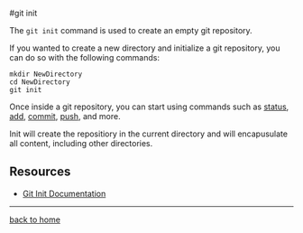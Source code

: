 #git init 

The `git init` command is used to create an empty git repository.

If you wanted to create a new directory and initialize a git repository, you can do so with the following commands:
```
mkdir NewDirectory
cd NewDirectory
git init
```

Once inside a git repository, you can start using commands such as
[status](./Status.md),
[add](./Add.md),
[commit](./Commit.md),
[push](./Push.md),
and more.

Init will create the repositiory in the current directory and will encapusulate all content, including other directories.

## Resources

- [Git Init Documentation](https://git-scm.com/docs/git-init)

---

[back to home](../README.md)